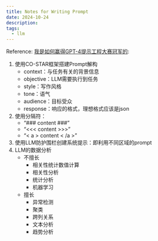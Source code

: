 ```yaml
---
title: Notes for Writing Prompt
date: 2024-10-24
description:
tags:
  - llm
---
```

Reference: [我是如何赢得GPT-4提示工程大赛冠军的](https://mp.weixin.qq.com/s/J8J_8ht7NSgbpJV5HNyhgA): 
1. 使用CO-STAR框架搭建Prompt解构
	- context：与任务有关的背景信息
	- objective：LLM需要执行到任务
	- style：写作风格
	- tone：语气
	- audience：目标受众
	- response：响应的格式，理想格式应该是json
2. 使用分隔符：
	-  “### content ###”
	- “<<< content >>>”
	- “< a > content < /a >”
3. 使用LLM防护围栏创建系统提示：即利用不同区域的prompt
4. LLM的数据分析
	- 不擅长
		- 相关性统计数值计算
		- 相关性分析
		- 统计分析
		- 机器学习
	- 擅长
		- 异常检测
		- 聚类
		- 跨列关系
		- 文本分析
		- 趋势分析
		